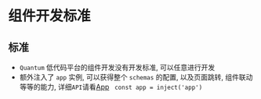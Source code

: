 # 组件开发标准

## 标准
- `Quantum` 低代码平台的组件开发没有开发标准, 可以任意进行开发
- 额外注入了 `app` 实例, 可以获得整个 `schemas` 的配置, 以及页面跳转, 组件联动等等的能力, 详细`API`请看[App](../../api/schema/app.md)
` const app = inject('app')`